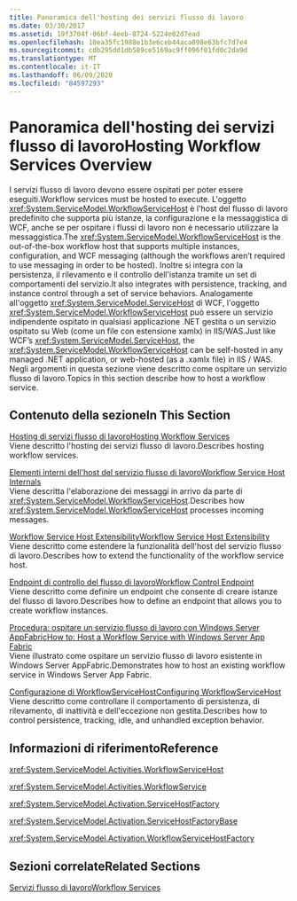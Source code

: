 ```yaml
---
title: Panoramica dell'hosting dei servizi flusso di lavoro
ms.date: 03/30/2017
ms.assetid: 19f3704f-06bf-4eeb-8724-5224e02d7ead
ms.openlocfilehash: 10ea35fc1988e1b3e6ceb44aca098e63bfc7d7e4
ms.sourcegitcommit: cdb295dd1db589ce5169ac9ff096f01fd0c2da9d
ms.translationtype: MT
ms.contentlocale: it-IT
ms.lasthandoff: 06/09/2020
ms.locfileid: "84597293"
---
```

# <a name="hosting-workflow-services-overview"></a><span data-ttu-id="f1bd8-102">Panoramica dell'hosting dei servizi flusso di lavoro</span><span class="sxs-lookup"><span data-stu-id="f1bd8-102">Hosting Workflow Services Overview</span></span>
<span data-ttu-id="f1bd8-103">I servizi flusso di lavoro devono essere ospitati per poter essere eseguiti.</span><span class="sxs-lookup"><span data-stu-id="f1bd8-103">Workflow services must be hosted to execute.</span></span> <span data-ttu-id="f1bd8-104">L'oggetto <xref:System.ServiceModel.WorkflowServiceHost> è l'host del flusso di lavoro predefinito che supporta più istanze, la configurazione e la messaggistica di WCF, anche se per ospitare i flussi di lavoro non è necessario utilizzare la messaggistica.</span><span class="sxs-lookup"><span data-stu-id="f1bd8-104">The <xref:System.ServiceModel.WorkflowServiceHost> is the out-of-the-box workflow host that supports multiple instances, configuration, and WCF messaging (although the workflows aren’t required to use messaging in order to be hosted).</span></span>  <span data-ttu-id="f1bd8-105">Inoltre si integra con la persistenza, il rilevamento e il controllo dell'istanza tramite un set di comportamenti del servizio.</span><span class="sxs-lookup"><span data-stu-id="f1bd8-105">It also integrates with persistence, tracking, and instance control through a set of service behaviors.</span></span>  <span data-ttu-id="f1bd8-106">Analogamente all'oggetto <xref:System.ServiceModel.ServiceHost> di WCF, l'oggetto <xref:System.ServiceModel.WorkflowServiceHost> può essere un servizio indipendente ospitato in qualsiasi applicazione .NET gestita o un servizio ospitato su Web (come un file con estensione xamlx) in IIS/WAS.</span><span class="sxs-lookup"><span data-stu-id="f1bd8-106">Just like WCF’s <xref:System.ServiceModel.ServiceHost>, the <xref:System.ServiceModel.WorkflowServiceHost> can be self-hosted in any managed .NET application, or web-hosted (as a .xamlx file) in IIS / WAS.</span></span>  <span data-ttu-id="f1bd8-107">Negli argomenti in questa sezione viene descritto come ospitare un servizio flusso di lavoro.</span><span class="sxs-lookup"><span data-stu-id="f1bd8-107">Topics in this section describe how to host a workflow service.</span></span>  
  
## <a name="in-this-section"></a><span data-ttu-id="f1bd8-108">Contenuto della sezione</span><span class="sxs-lookup"><span data-stu-id="f1bd8-108">In This Section</span></span>  
 [<span data-ttu-id="f1bd8-109">Hosting di servizi flusso di lavoro</span><span class="sxs-lookup"><span data-stu-id="f1bd8-109">Hosting Workflow Services</span></span>](hosting-workflow-services.md)  
 <span data-ttu-id="f1bd8-110">Viene descritto l'hosting dei servizi flusso di lavoro.</span><span class="sxs-lookup"><span data-stu-id="f1bd8-110">Describes hosting workflow services.</span></span>  
  
 [<span data-ttu-id="f1bd8-111">Elementi interni dell'host del servizio flusso di lavoro</span><span class="sxs-lookup"><span data-stu-id="f1bd8-111">Workflow Service Host Internals</span></span>](workflow-service-host-internals.md)  
 <span data-ttu-id="f1bd8-112">Viene descritta l'elaborazione dei messaggi in arrivo da parte di <xref:System.ServiceModel.WorkflowServiceHost>.</span><span class="sxs-lookup"><span data-stu-id="f1bd8-112">Describes how <xref:System.ServiceModel.WorkflowServiceHost> processes incoming messages.</span></span>  
  
 [<span data-ttu-id="f1bd8-113">Workflow Service Host Extensibility</span><span class="sxs-lookup"><span data-stu-id="f1bd8-113">Workflow Service Host Extensibility</span></span>](workflow-service-host-extensibility.md)  
 <span data-ttu-id="f1bd8-114">Viene descritto come estendere la funzionalità dell'host del servizio flusso di lavoro.</span><span class="sxs-lookup"><span data-stu-id="f1bd8-114">Describes how to extend the functionality of the workflow service host.</span></span>  
  
 [<span data-ttu-id="f1bd8-115">Endpoint di controllo del flusso di lavoro</span><span class="sxs-lookup"><span data-stu-id="f1bd8-115">Workflow Control Endpoint</span></span>](workflow-control-endpoint.md)  
 <span data-ttu-id="f1bd8-116">Viene descritto come definire un endpoint che consente di creare istanze del flusso di lavoro.</span><span class="sxs-lookup"><span data-stu-id="f1bd8-116">Describes how to define an endpoint that allows you to create workflow instances.</span></span>
  
 [<span data-ttu-id="f1bd8-117">Procedura: ospitare un servizio flusso di lavoro con Windows Server AppFabric</span><span class="sxs-lookup"><span data-stu-id="f1bd8-117">How to: Host a Workflow Service with Windows Server App Fabric</span></span>](how-to-host-a-workflow-service-with-windows-server-app-fabric.md)  
 <span data-ttu-id="f1bd8-118">Viene illustrato come ospitare un servizio flusso di lavoro esistente in Windows Server AppFabric.</span><span class="sxs-lookup"><span data-stu-id="f1bd8-118">Demonstrates how to host an existing workflow service in Windows Server App Fabric.</span></span>  
  
 [<span data-ttu-id="f1bd8-119">Configurazione di WorkflowServiceHost</span><span class="sxs-lookup"><span data-stu-id="f1bd8-119">Configuring WorkflowServiceHost</span></span>](configuring-workflowservicehost.md)  
 <span data-ttu-id="f1bd8-120">Viene descritto come controllare il comportamento di persistenza, di rilevamento, di inattività e dell'eccezione non gestita.</span><span class="sxs-lookup"><span data-stu-id="f1bd8-120">Describes how to control persistence, tracking, idle, and unhandled exception behavior.</span></span>  
  
## <a name="reference"></a><span data-ttu-id="f1bd8-121">Informazioni di riferimento</span><span class="sxs-lookup"><span data-stu-id="f1bd8-121">Reference</span></span>  
 <xref:System.ServiceModel.Activities.WorkflowServiceHost>  
  
 <xref:System.ServiceModel.Activities.WorkflowService>  
  
 <xref:System.ServiceModel.Activation.ServiceHostFactory>  
  
 <xref:System.ServiceModel.Activation.ServiceHostFactoryBase>  
  
 <xref:System.ServiceModel.Activation.WorkflowServiceHostFactory>  
  
## <a name="related-sections"></a><span data-ttu-id="f1bd8-122">Sezioni correlate</span><span class="sxs-lookup"><span data-stu-id="f1bd8-122">Related Sections</span></span>  
 [<span data-ttu-id="f1bd8-123">Servizi flusso di lavoro</span><span class="sxs-lookup"><span data-stu-id="f1bd8-123">Workflow Services</span></span>](workflow-services.md)
